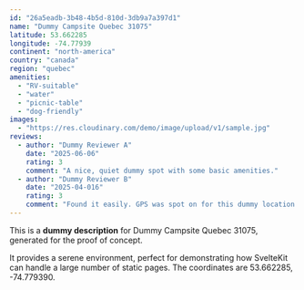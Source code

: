 ```yaml
---
id: "26a5eadb-3b48-4b5d-810d-3db9a7a397d1"
name: "Dummy Campsite Quebec 31075"
latitude: 53.662285
longitude: -74.77939
continent: "north-america"
country: "canada"
region: "quebec"
amenities:
  - "RV-suitable"
  - "water"
  - "picnic-table"
  - "dog-friendly"
images:
  - "https://res.cloudinary.com/demo/image/upload/v1/sample.jpg"
reviews:
  - author: "Dummy Reviewer A"
    date: "2025-06-06"
    rating: 3
    comment: "A nice, quiet dummy spot with some basic amenities."
  - author: "Dummy Reviewer B"
    date: "2025-04-016"
    rating: 3
    comment: "Found it easily. GPS was spot on for this dummy location."
---
```


This is a **dummy description** for Dummy Campsite Quebec 31075, generated for the proof of concept.

It provides a serene environment, perfect for demonstrating how SvelteKit can handle a large number of static pages. The coordinates are 53.662285, -74.779390.
